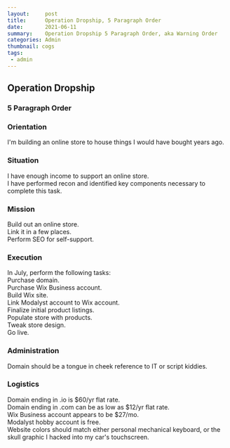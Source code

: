 ```yaml
---
layout:     post
title:      Operation Dropship, 5 Paragraph Order
date:       2021-06-11
summary:    Operation Dropship 5 Paragraph Order, aka Warning Order
categories: Admin
thumbnail: cogs
tags:
 - admin
---
```

## Operation Dropship  
### 5 Paragraph Order  
### Orientation  
I'm building an online store to house things I would have bought years ago.  
### Situation  
I have enough income to support an online store.  
I have performed recon and identified key components necessary to complete this task.  
### Mission  
Build out an online store.  
Link it in a few places.  
Perform SEO for self-support.  
### Execution  
In July, perform the following tasks:  
Purchase domain.  
Purchase Wix Business account.  
Build Wix site.  
Link Modalyst account to Wix account.  
Finalize initial product listings.  
Populate store with products.  
Tweak store design.  
Go live.  
### Administration  
Domain should be a tongue in cheek reference to IT or script kiddies.  
### Logistics  
Domain ending in .io is $60/yr flat rate.  
Domain ending in .com can be as low as $12/yr flat rate.  
Wix Business account appears to be $27/mo.  
Modalyst hobby account is free.  
Website colors should match either personal mechanical keyboard, or the skull graphic I hacked into my car's touchscreen.  
